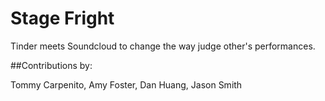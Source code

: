 # Stage Fright

Tinder meets Soundcloud to change the way judge other's performances.

##Contributions by:

Tommy Carpenito, Amy Foster, Dan Huang, Jason Smith
